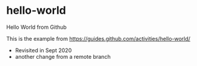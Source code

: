 # hello-world
Hello World from Github

This is the example from https://guides.github.com/activities/hello-world/


 - Revisited in Sept 2020
 - another change from a remote branch
